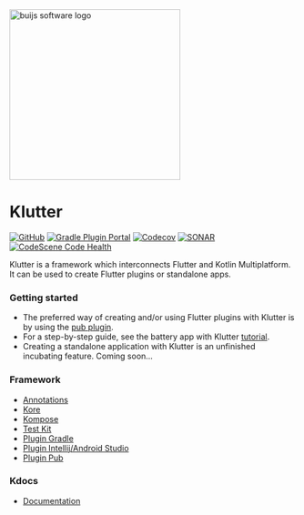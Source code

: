 <img src="https://github.com/buijs-dev/klutter/blob/develop/.github/assets/metadata/icon/klutter_logo_animated.gif?raw=true" width="300" alt="buijs software logo" />

# Klutter
[![GitHub](https://img.shields.io/github/license/buijs-dev/klutter?color=black&style=for-the-badge)](https://github.com/buijs-dev/klutter/blob/main/LICENSE)
[![Gradle Plugin Portal](https://img.shields.io/gradle-plugin-portal/v/dev.buijs.klutter.gradle?color=darkgreen&label=Gradle%20Plugin&logo=gradle&style=for-the-badge)](https://plugins.gradle.org/plugin/dev.buijs.klutter.gradle)
[![Codecov](https://img.shields.io/codecov/c/github/buijs-dev/klutter?logo=codecov&style=for-the-badge)](https://codecov.io/gh/buijs-dev/klutter)
[![SONAR](https://img.shields.io/sonar/alert_status/buijs-dev_klutter?label=SONAR&server=https%3A%2F%2Fsonarcloud.io&style=for-the-badge&logo=sonarcloud)](https://sonarcloud.io/summary/overall?id=buijs-dev_klutter)
[![CodeScene Code Health](https://img.shields.io/badge/CODESCENE-10-brightgreen?style=for-the-badge)](https://codescene.io/projects/27235)


Klutter is a framework which interconnects Flutter and Kotlin Multiplatform.
It can be used to create Flutter plugins or standalone apps.

### Getting started
- The preferred way of creating and/or using Flutter plugins with Klutter is by 
using the [pub plugin](https://github.com/buijs-dev/klutter-dart). 
- For a step-by-step guide, see the battery app with Klutter [tutorial](https://buijs.dev/klutter-2/).
- Creating a standalone application with Klutter is an unfinished incubating feature.
Coming soon...

### Framework
- [Annotations](lib/klutter-annotations/module.md)
- [Kore](lib/klutter-kore/module.md)
- [Kompose](lib/klutter-kompose/module.md)
- [Test Kit](lib/klutter-test/module.md)
- [Plugin Gradle](lib/klutter-gradle/module.md)
- [Plugin Intellij/Android Studio](lib/klutter-jetbrains/module.md)
- [Plugin Pub](https://github.com/buijs-dev/klutter-dart)

### Kdocs
- [Documentation](https://buijs-dev.github.io/klutter/)